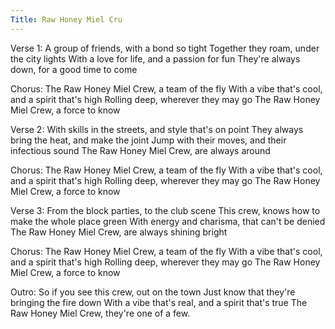 ```yaml
---
Title: Raw Honey Miel Cru
---
```

Verse 1:
A group of friends, with a bond so tight
Together they roam, under the city lights
With a love for life, and a passion for fun
They're always down, for a good time to come

Chorus:
The Raw Honey Miel Crew, a team of the fly
With a vibe that's cool, and a spirit that's high
Rolling deep, wherever they may go
The Raw Honey Miel Crew, a force to know

Verse 2:
With skills in the streets, and style that's on point
They always bring the heat, and make the joint
Jump with their moves, and their infectious sound
The Raw Honey Miel Crew, are always around

Chorus:
The Raw Honey Miel Crew, a team of the fly
With a vibe that's cool, and a spirit that's high
Rolling deep, wherever they may go
The Raw Honey Miel Crew, a force to know

Verse 3:
From the block parties, to the club scene
This crew, knows how to make the whole place green
With energy and charisma, that can't be denied
The Raw Honey Miel Crew, are always shining bright

Chorus:
The Raw Honey Miel Crew, a team of the fly
With a vibe that's cool, and a spirit that's high
Rolling deep, wherever they may go
The Raw Honey Miel Crew, a force to know

Outro:
So if you see this crew, out on the town
Just know that they're bringing the fire down
With a vibe that's real, and a spirit that's true
The Raw Honey Miel Crew, they're one of a few.
